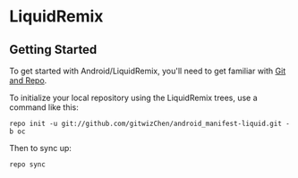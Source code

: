LiquidRemix
==============

Getting Started
----------------

To get started with Android/LiquidRemix, you'll need to get
familiar with [Git and Repo](https://source.android.com/source/using-repo.html).

To initialize your local repository using the LiquidRemix trees, use a command like this:


    repo init -u git://github.com/gitwizChen/android_manifest-liquid.git -b oc
Then to sync up:

    repo sync

